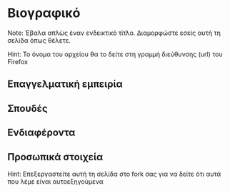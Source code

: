 # Βιογραφικό
Note: Έβαλα απλώς έναν ενδεικτικό τίτλο. Διαμορφώστε εσείς αυτή τη σελίδα όπως θέλετε.

Hint: Το όνομα του αρχείου θα το δείτε στη γραμμή διεύθυνσης (url) του Firefox

## Επαγγελματική εμπειρία

## Σπουδές

## Ενδιαφέροντα

## Προσωπικά στοιχεία

Hint: Επεξεργαστείτε αυτή τη σελίδα στο fork σας για να δείτε ότι αυτά που λέμε είναι αυτοεξηγούμενα





